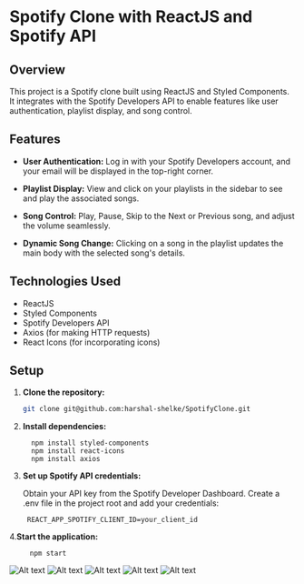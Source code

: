 # Spotify Clone with ReactJS and Spotify API

## Overview

This project is a Spotify clone built using ReactJS and Styled Components. It integrates with the Spotify Developers API to enable features like user authentication, playlist display, and song control.

## Features

- **User Authentication:** Log in with your Spotify Developers account, and your email will be displayed in the top-right corner.

- **Playlist Display:** View and click on your playlists in the sidebar to see and play the associated songs.

- **Song Control:** Play, Pause, Skip to the Next or Previous song, and adjust the volume seamlessly.

- **Dynamic Song Change:** Clicking on a song in the playlist updates the main body with the selected song's details.

## Technologies Used

- ReactJS
- Styled Components
- Spotify Developers API
- Axios (for making HTTP requests)
- React Icons (for incorporating icons)

## Setup

1. **Clone the repository:**
   ```bash
   git clone git@github.com:harshal-shelke/SpotifyClone.git

2. **Install dependencies:**

         npm install styled-components
         npm install react-icons
         npm install axios

4. **Set up Spotify API credentials:**

   Obtain your API key from the Spotify Developer Dashboard.
   Create a .env file in the project root and add your credentials:

        REACT_APP_SPOTIFY_CLIENT_ID=your_client_id

4.**Start the application:**
                     
         npm start
    
![Alt text](<public/Screenshots/Screenshot (83).png>)
![Alt text](<public/Screenshots/Screenshot (84).png>)
![Alt text](<public/Screenshots/Screenshot (85).png>)
![Alt text](<public/Screenshots/Screenshot (86).png>)
![Alt text](<public/Screenshots/Screenshot (87).png>)





